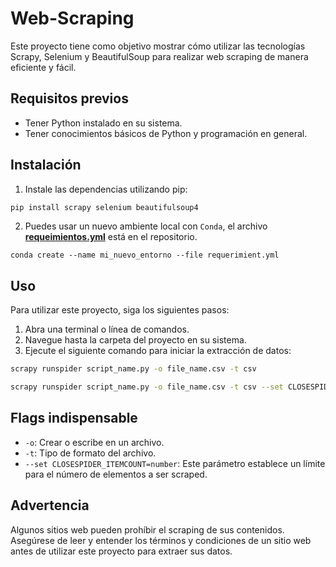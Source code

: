 # Web-Scraping

Este proyecto tiene como objetivo mostrar cómo utilizar las tecnologías Scrapy, Selenium y BeautifulSoup para realizar web scraping de manera eficiente y fácil.

## Requisitos previos
- Tener Python instalado en su sistema.
- Tener conocimientos básicos de Python y programación en general.

## Instalación

1. Instale las dependencias utilizando pip:

```bash
pip install scrapy selenium beautifulsoup4

```
2. Puedes usar un nuevo ambiente local con `Conda`, el archivo **[requeimientos.yml](https://github.com/Naren-7/Web-Scraping/blob/main/requerimient.yml)** está en el repositorio.
```
conda create --name mi_nuevo_entorno --file requerimient.yml
```
## Uso
Para utilizar este proyecto, siga los siguientes pasos:

1. Abra una terminal o línea de comandos.
2. Navegue hasta la carpeta del proyecto en su sistema.
3. Ejecute el siguiente comando para iniciar la extracción de datos:

```bash
scrapy runspider script_name.py -o file_name.csv -t csv

```

```bash
scrapy runspider script_name.py -o file_name.csv -t csv --set CLOSESPIDER_ITEMCOUNT=number  

```
## Flags indispensable
- `-o`: Crear o escribe en un archivo.
- `-t`: Tipo de formato del archivo.
- `--set CLOSESPIDER_ITEMCOUNT=number`: Este parámetro establece un límite para el número de elementos a ser scraped.

## Advertencia
Algunos sitios web pueden prohíbir el scraping de sus contenidos. Asegúrese de leer y entender los términos y condiciones de un sitio web antes de utilizar este proyecto para extraer sus datos.
